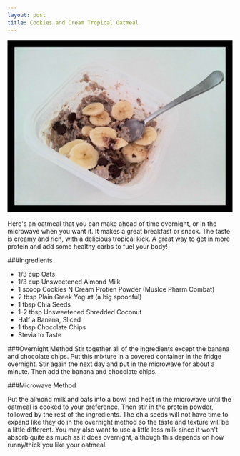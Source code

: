 ```yaml
---
layout: post
title: Cookies and Cream Tropical Oatmeal 
---
```


![Cookies and Cream Tropical Oatmeal](/images/cookies_and_cream_tropical_oatmeal.jpg)

Here's an oatmeal that you can make ahead of time overnight, or in the microwave when you want it. It makes a great breakfast or snack. The taste is creamy and rich, with a delicious tropical kick. A great way to get in more protein and add some healthy carbs to fuel your body! 

###Ingredients
- 1/3 cup Oats
- 1/3 cup Unsweetened Almond Milk
- 1 scoop Cookies N Cream Protien Powder (Muslce Pharm Combat)
- 2 tbsp Plain Greek Yogurt (a big spoonful) 
- 1 tbsp Chia Seeds
- 1-2 tbsp Unsweetened Shredded Coconut
- Half a Banana, Sliced
- 1 tbsp Chocolate Chips
- Stevia to Taste

###Overnight Method 
Stir together all of the ingredients except the banana and chocolate chips. Put this mixture in a covered container in the fridge overnight. Stir again the next day and put in the microwave for about a minute. Then add the banana and chocolate chips. 

###Microwave Method

Put the almond milk and oats into a bowl and heat in the microwave until the oatmeal is cooked to your preference. Then stir in the protein powder, followed by the rest of the ingredients. The chia seeds will not have time to expand like they do in the overnight method so the taste and texture will be a little different. You may also want to use a little less milk since it won't absorb quite as much as it does overnight, although this depends on how runny/thick you like your oatmeal. 



  
